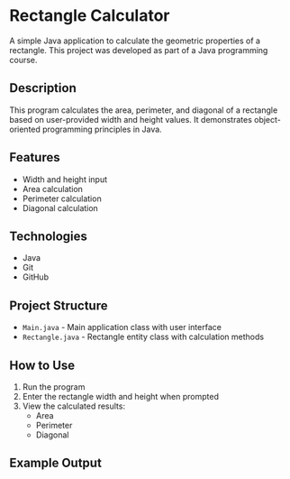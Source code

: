 # Rectangle Calculator

A simple Java application to calculate the geometric properties of a rectangle. This project was developed as part of a Java programming course.

## Description

This program calculates the area, perimeter, and diagonal of a rectangle based on user-provided width and height values. It demonstrates object-oriented programming principles in Java.

## Features

- Width and height input
- Area calculation
- Perimeter calculation  
- Diagonal calculation

## Technologies

- Java
- Git
- GitHub

## Project Structure

- `Main.java` - Main application class with user interface
- `Rectangle.java` - Rectangle entity class with calculation methods

## How to Use

1. Run the program
2. Enter the rectangle width and height when prompted
3. View the calculated results:
   - Area
   - Perimeter  
   - Diagonal

## Example Output
